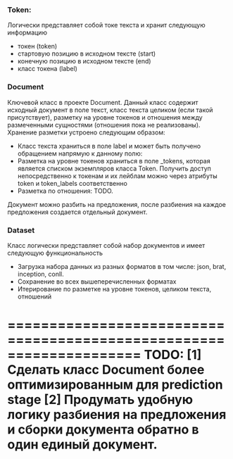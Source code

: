 ### Token:
Логически представляет собой токе текста и хранит следующую информацию
* токен (token)
* стартовую позицию в исходном тексте (start)
* конечную позицию в исходном тексте (end)
* класс токена (label)

### Document
Ключевой класс в проекте Document. Данный класс содержит исходный документ в  поле текст, класс текста целиком (если такой присутствует), разметку на уровне токенов и отношения между размеченными сущностями (отношения пока не реализованы). 
Хранение разметки устроено следующим образом:
* Класс текста храниться в поле label и может быть получено обращением напрямую к данному полю:
* Разметка на уровне токенов храниться в поле _tokens, которая является списком экземпляров класса Token. Получить доступ  непосредственно к токенам и их лейблам можно через атрибуты token и token_labels  соответственно
* Разметка по отношения: TODO.

Документ можно разбить на предложения, после разбиения на каждое предложения создается отдельный документ. 

### Dataset
Класс логически представляет собой набор документов и имеет следующую функциональность
* Загрузка набора данных из разных форматов в том числе: json, brat, inception, conll.
* Сохранение во всех вышеперечисленных форматах
* Итерирование по разметке на уровне токенов, целиком текста, отношений

====================================================================
TODO:
[1]  Сделать класс Document более оптимизированным для prediction stage
[2] Продумать удобную логику разбиения на предложения и сборки документа обратно в один единый документ. 
====================================================================
